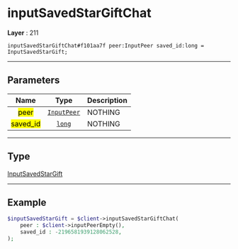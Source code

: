 # inputSavedStarGiftChat

**Layer** : 211

```tl
inputSavedStarGiftChat#f101aa7f peer:InputPeer saved_id:long = InputSavedStarGift;
```

---

## Parameters

| Name | Type | Description |
| :---: | :---: | :--- |
| <mark>peer</mark> | [`InputPeer`](type/InputPeer) | NOTHING |
| <mark>saved_id</mark> | [`long`](type/long) | NOTHING |

---

## Type

[InputSavedStarGift](type/InputSavedStarGift)

---

## Example

```php
$inputSavedStarGift = $client->inputSavedStarGiftChat(
	peer : $client->inputPeerEmpty(),
	saved_id : -2196581939128062528,
);
```